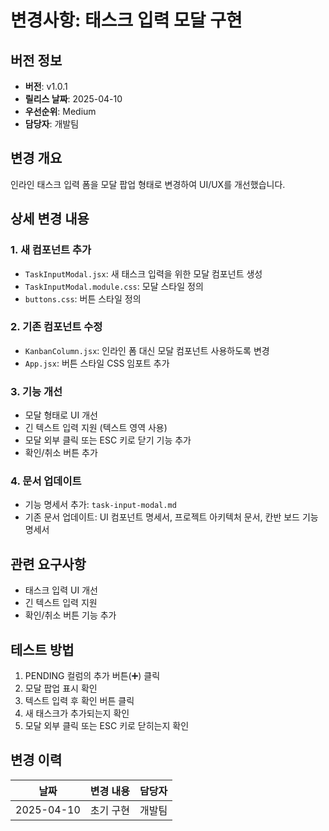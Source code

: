 # 변경사항: 태스크 입력 모달 구현

## 버전 정보
- **버전**: v1.0.1
- **릴리스 날짜**: 2025-04-10
- **우선순위**: Medium
- **담당자**: 개발팀

## 변경 개요
인라인 태스크 입력 폼을 모달 팝업 형태로 변경하여 UI/UX를 개선했습니다.

## 상세 변경 내용

### 1. 새 컴포넌트 추가
- `TaskInputModal.jsx`: 새 태스크 입력을 위한 모달 컴포넌트 생성
- `TaskInputModal.module.css`: 모달 스타일 정의
- `buttons.css`: 버튼 스타일 정의

### 2. 기존 컴포넌트 수정
- `KanbanColumn.jsx`: 인라인 폼 대신 모달 컴포넌트 사용하도록 변경
- `App.jsx`: 버튼 스타일 CSS 임포트 추가

### 3. 기능 개선
- 모달 형태로 UI 개선
- 긴 텍스트 입력 지원 (텍스트 영역 사용)
- 모달 외부 클릭 또는 ESC 키로 닫기 기능 추가
- 확인/취소 버튼 추가

### 4. 문서 업데이트
- 기능 명세서 추가: `task-input-modal.md`
- 기존 문서 업데이트: UI 컴포넌트 명세서, 프로젝트 아키텍처 문서, 칸반 보드 기능 명세서

## 관련 요구사항
- 태스크 입력 UI 개선
- 긴 텍스트 입력 지원
- 확인/취소 버튼 기능 추가

## 테스트 방법
1. PENDING 컬럼의 추가 버튼(➕) 클릭
2. 모달 팝업 표시 확인
3. 텍스트 입력 후 확인 버튼 클릭
4. 새 태스크가 추가되는지 확인
5. 모달 외부 클릭 또는 ESC 키로 닫히는지 확인

## 변경 이력
| 날짜 | 변경 내용 | 담당자 |
|------|----------|--------|
| 2025-04-10 | 초기 구현 | 개발팀 |
